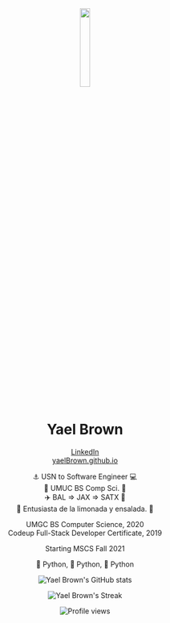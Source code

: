<div align="center">
<img src="https://yaelbrown.github.io/img/ybLogo.svg" width="20%" height="20%"></br>

# Yael Brown</br>

[LinkedIn](https://www.linkedin.com/in/yaelrbrown/) <br>
[yaelBrown.github.io](https://yaelbrown.github.io/) <br>

⚓️ USN to Software Engineer 💻</br>
📓 UMUC BS Comp Sci. 📓</br>
✈️ BAL => JAX => SATX 🚚</br>
🍋 Entusiasta de la limonada y ensalada. 🥗</br>

UMGC BS Computer Science, 2020 \
Codeup Full-Stack Developer Certificate, 2019

Starting MSCS Fall 2021

🐍 Python, 🐍 Python, 🐍 Python


![Yael Brown's GitHub stats](https://github-readme-stats.vercel.app/api?username=yaelBrown)</br>
<!-- ![Yael Brown's most used languages](https://github-readme-stats.vercel.app/api/top-langs?username=yaelBrown&show_icons=true&locale=en&layout=compact) -->
![Yael Brown's Streak](https://github-readme-streak-stats.herokuapp.com/?user=biancareusch)</br>

![Profile views](https://komarev.com/ghpvc/?username=yaelBrown&label=Profile%20views&color=0e75b6&style=flat)

</div>